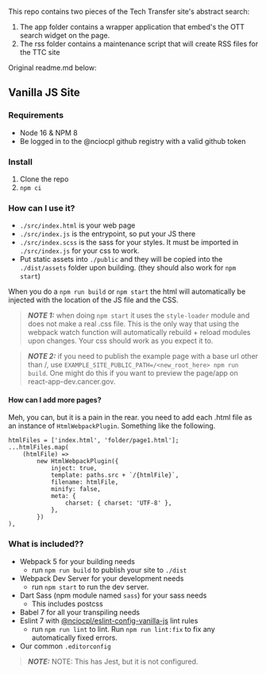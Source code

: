 This repo contains two pieces of the Tech Transfer site's abstract search:

1. The app folder contains a wrapper application that embed's the OTT search widget on the page.
2. The rss folder contains a maintenance script that will create RSS files for the TTC site

Original readme.md below:

## Vanilla JS Site

### Requirements
* Node 16 & NPM 8
* Be logged in to the @nciocpl github registry with a valid github token

### Install
1. Clone the repo
2. `npm ci`

### How can I use it?
* `./src/index.html` is your web page
* `./src/index.js` is the entrypoint, so put your JS there
* `./src/index.scss` is the sass for your styles. It must be imported in `./src/index.js` for your css to work.
* Put static assets into `./public` and they will be copied into the `./dist/assets` folder upon building. (they should also work for `npm start`)

When you do a `npm run build` or `npm start` the html will automatically be injected with the location of the JS file and the CSS.

>_**NOTE 1:**_ when doing `npm start` it uses the `style-loader` module and does not make a real .css file. This is the only way that using the webpack watch function will automatically rebuild + reload modules upon changes. 	Your css should work as you expect it to.

>_**NOTE 2:**_ if you need to publish the example page with a base url other than /, use `EXAMPLE_SITE_PUBLIC_PATH=/<new_root_here> npm run build`. One might do this if you want to preview the page/app on react-app-dev.cancer.gov.

#### How can I add more pages?
Meh, you can, but it is a pain in the rear. you need to add each .html file as an instance of `HtmlWebpackPlugin`. Something like the following.
```
htmlFiles = ['index.html', 'folder/page1.html'];
...htmlFiles.map(
	(htmlFile) =>
		new HtmlWebpackPlugin({
			inject: true,
			template: paths.src + `/{htmlFile}`,
			filename: htmlFile,
			minify: false,
			meta: {
				charset: { charset: 'UTF-8' },
			},
		})
),
```

### What is included??
* Webpack 5 for your building needs
  * run `npm run build` to publish your site to `./dist`
* Webpack Dev Server for your development needs
  * run `npm start` to run the dev server.
* Dart Sass (npm module named `sass`) for your sass needs
  * This includes postcss
* Babel 7 for all your transpiling needs
* Eslint 7 with [@nciocpl/eslint-config-vanilla-js](https://github.com/NCIOCPL/cgov-standards-xt/tree/develop/packages/eslint-config-vanilla-js) lint rules
	* run `npm run lint` to lint. Run `npm run lint:fix` to fix any automatically fixed errors.
* Our common `.editorconfig`

>_**NOTE:**_ NOTE: This has Jest, but it is not configured.
